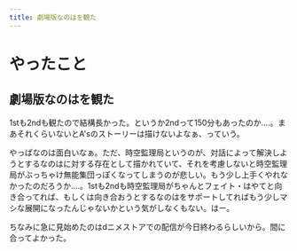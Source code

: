 ```yaml
---
title: 劇場版なのはを観た
---
```


# やったこと

## 劇場版なのはを観た

1stも2ndも観たので結構長かった。というか2ndって150分もあったのか‥‥。まあそれくらいないとA'sのストーリーは描けないよなぁ、っていう。

やっぱなのは面白いなぁ。ただ、時空監理局というのが、対話によって解決しようとするなのはに対する存在として描かれていて、それを考慮しないと時空監理局がぶっちゃけ無能集団っぽくなってしまうのが悲しい。もう少し上手くやれなかったのだろうか‥‥。1stも2ndも時空監理局がちゃんとフェイト・はやてと向き合ってれば、もしくは向き合おうとするなのはをサポートしてればもう少しマシな展開になったんじゃないかという気がしなくもない。はー。

ちなみに急に見始めたのはdニメストアでの配信が今日終わるらしいから。間に合ってよかった。
